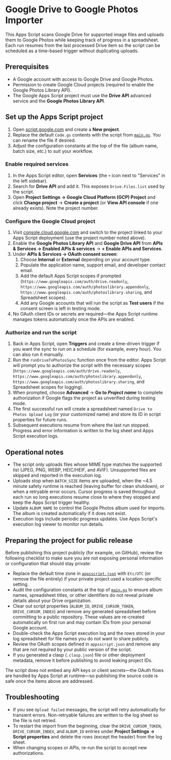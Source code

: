 # Google Drive to Google Photos Importer

This Apps Script scans Google Drive for supported image files and uploads them to Google Photos while keeping track of progress
in a spreadsheet. Each run resumes from the last processed Drive item so the script can be scheduled as a time-based trigger without duplicating uploads.

## Prerequisites

* A Google account with access to Google Drive and Google Photos.
* Permission to create Google Cloud projects (required to enable the Google Photos Library API).
* The Google Apps Script project must use the **Drive API** advanced service and the **Google Photos Library API**.

## Set up the Apps Script project

1. Open [script.google.com](https://script.google.com) and create a **New project**.
2. Replace the default `Code.gs` contents with the script from [`main.gs`](main.gs). You can rename the file if desired.
3. Adjust the configuration constants at the top of the file (album name, batch size, etc.) to suit your workflow.

### Enable required services

1. In the Apps Script editor, open **Services** (the `+` icon next to "Services" in the left sidebar).
2. Search for **Drive API** and add it. This exposes `Drive.Files.list` used by the script.
3. Open **Project Settings → Google Cloud Platform (GCP) Project** and click **Change project** → **Create a project** (or **View API console** if one already exists). Note the project number.

### Configure the Google Cloud project

1. Visit [console.cloud.google.com](https://console.cloud.google.com) and switch to the project linked to your Apps Script deployment (use the project number noted above).
2. Enable the **Google Photos Library API** and **Google Drive API** from **APIs & Services → Enabled APIs & services** → **+ Enable APIs and Services**.
3. Under **APIs & Services → OAuth consent screen**:
   1. Choose **Internal** or **External** depending on your account type.
   2. Populate the application name, support email, and developer contact email.
   3. Add the default Apps Script scopes if prompted (`https://www.googleapis.com/auth/drive.readonly`, `https://www.googleapis.com/auth/photoslibrary.appendonly`, `https://www.googleapis.com/auth/photoslibrary.sharing`, and Spreadsheet scopes).
   4. Add any Google accounts that will run the script as **Test users** if the consent screen is left in testing mode.
4. No OAuth client IDs or secrets are required—the Apps Script runtime manages tokens automatically once the APIs are enabled.

### Authorize and run the script

1. Back in Apps Script, open **Triggers** and create a time-driven trigger if you want the sync to run on a schedule (for example, every hour). You can also run it manually.
2. Run the `runDriveToPhotosSync` function once from the editor. Apps Script will prompt you to authorize the script with the necessary scopes (`https://www.googleapis.com/auth/drive.readonly`, `https://www.googleapis.com/auth/photoslibrary.appendonly`, `https://www.googleapis.com/auth/photoslibrary.sharing`, and Spreadsheet scopes for logging).
3. When prompted, choose **Advanced** → **Go to *Project name*** to complete authorization if Google flags the project as unverified during testing mode.
4. The first successful run will create a spreadsheet named `Drive to Photos Upload Log` (or your customized name) and store its ID in script properties for future runs.
5. Subsequent executions resume from where the last run stopped. Progress and error information is written to the log sheet and Apps Script execution logs.

## Operational notes

* The script only uploads files whose MIME type matches the supported list (JPEG, PNG, WEBP, HEIC/HEIF, and AVIF). Unsupported files are skipped and reported in the execution log.
* Uploads stop when `BATCH_SIZE` items are uploaded, when the ~4.5 minute safety runtime is reached (leaving buffer for clean shutdown), or when a retryable error occurs. Cursor progress is saved throughout each run so long executions resume close to where they stopped and keep the Apps Script trigger healthy.
* Update `ALBUM_NAME` to control the Google Photos album used for imports. The album is created automatically if it does not exist.
* Execution logs include periodic progress updates. Use Apps Script's execution log viewer to monitor run details.

## Preparing the project for public release

Before publishing this project publicly (for example, on GitHub), review the following checklist to make sure you are not exposing personal information or configuration that should stay private:

* Replace the default time zone in [`appsscript.json`](appsscript.json) with `Etc/UTC` (or remove the file entirely) if your private project used a location-specific setting.
* Audit the configuration constants at the top of [`main.gs`](main.gs) to ensure album names, spreadsheet titles, or other identifiers do not reveal private details about your Drive organization.
* Clear out script properties (`ALBUM_ID`, `DRIVE_CURSOR_TOKEN`, `DRIVE_CURSOR_INDEX`) and remove any generated spreadsheet before committing to a public repository. These values are re-created automatically on first run and may contain IDs from your personal Google account.
* Double-check the Apps Script execution log and the rows stored in your log spreadsheet for file names you do not want to share publicly.
* Review the OAuth scopes defined in `appsscript.json` and remove any that are not required by your public version of the script.
* If you generated a clasp (`.clasp.json`) file or other deployment metadata, remove it before publishing to avoid leaking project IDs.

The script does not embed any API keys or client secrets—the OAuth flows are handled by Apps Script at runtime—so publishing the source code is safe once the items above are addressed.

## Troubleshooting

* If you see `Upload failed` messages, the script will retry automatically for transient errors. Non-retryable failures are written to the log sheet so the file is not retried.
* To restart the import from the beginning, clear the `DRIVE_CURSOR_TOKEN`, `DRIVE_CURSOR_INDEX`, and `ALBUM_ID` entries under **Project Settings → Script properties** and delete the rows (except the header) from the log sheet.
* When changing scopes or APIs, re-run the script to accept new authorizations.
